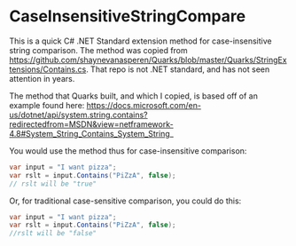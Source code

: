 # CaseInsensitiveStringCompare
This is a quick C# .NET Standard extension method for case-insensitive string comparison.
The method was copied from https://github.com/shaynevanasperen/Quarks/blob/master/Quarks/StringExtensions/Contains.cs. That repo is not .NET standard, and has not seen attention in years.

The method that Quarks built, and which I copied, is based off of an example found here: https://docs.microsoft.com/en-us/dotnet/api/system.string.contains?redirectedfrom=MSDN&view=netframework-4.8#System_String_Contains_System_String_


You would use the method thus for case-insensitive comparison:

```csharp
var input = "I want pizza";
var rslt = input.Contains("PiZzA", false);
// rslt will be "true"
```

Or, for traditional case-sensitive comparison, you could do this:

```csharp
var input = "I want pizza";
var rslt = input.Contains("PiZzA", false);
//rslt will be "false"
```
